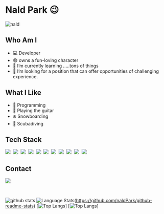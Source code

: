 # Nald Park  😉 <a id="nald">
![nald](https://capsule-render.vercel.app/api?type=soft&color=auto&text=All%20I%20can%20imagine%20is%20able%20to%20create.&fontSize=40&animation=twinkling)


## Who Am I
- 💻 Developer
- 😄 owns a fun-loving character
- 🌱 I’m currently learning .....tons of things
- 👯 I’m looking for a position that can offer opportunities of challenging experience.
  

## What I Like

- 💬 Programming
- 🎵 Playing the guitar
- ❄️ Snowboarding
- 🐬 Scubadiving

## Tech Stack
<p>
  <img src="https://img.shields.io/badge/Java-007396?style=flat-square&logo=Java&logoColor=white"/></a>&nbsp;
  <img src="https://img.shields.io/badge/Spring-6aad3d?style=flat-square&logo=Spring&logoColor=white"/></a>&nbsp;
  <img src="https://img.shields.io/badge/Apache%20Maven-C71A36?style=flat-square&logo=Apache%20Maven&logoColor=white"/></a>&nbsp;
  <img src="https://img.shields.io/badge/apache tomcat-f8dc75?style=flat-square&logo=apachetomcat&logoColor=white"/></a>&nbsp;
  <img src="https://img.shields.io/badge/mysql-%2300f.svg?style=flat-square&logo=mysql&logoColor=white"/></a>&nbsp;
  <img src="https://img.shields.io/badge/Oracle-c14432?style=flat-square&logo=Oracle&logoColor=white"/></a>&nbsp;
  <img src="https://img.shields.io/badge/Javascript-F7DF1E?style=flat-square&logo=Javascript&logoColor=white"/></a>&nbsp;
  <img src="https://img.shields.io/badge/jQuery-3766AB?style=flat-square&logo=jQuery&logoColor=white"/></a>&nbsp;
  <img src="https://img.shields.io/badge/html5-dd4d25?style=flat-square&logo=html5&logoColor=white"/></a>&nbsp;
  <img src="https://img.shields.io/badge/CSS3-116eb9?style=flat-square&logo=CSS3&logoColor=white"/></a>&nbsp;
  <img src="https://img.shields.io/badge/Bootstrap-7952B3?style=flat-square&logo=Bootstrap&logoColor=white"/></a>&nbsp;

</p>

## Contact
<p>
 <!-- <a href="https://blog.naver.com/8734747"><img src="https://img.shields.io/badge/Blog-03C75A?style=flat-square&logo=Naver&logoColor=white&link=https://blog.naver.com/8734747"/></a>&nbsp 
  <a href="https://www.linkedin.com/in/naldpark"><img src="https://img.shields.io/badge/LinkedIn-0A66C2?style=flat-square&logo=LinkedIn&logoColor=white&link=https://www.linkedin.com/in/naldpark"/></a>&nbsp-->
  <a href="mailto:nald@kakao.com"><img src="https://img.shields.io/badge/Email-494949?style=flat-square&logo=Minutemailer&logoColor=white&link=nald@kakao.com"/></a>
</p>
<br>

 ![github stats](https://github-readme-stats.vercel.app/api?username=naldpark)
  ![Language Stats](https://github-readme-stats.vercel.app/api/top-langs/?username=naldPark&theme=tokyonight)(https://github.com/naldPark/github-readme-stats)
  ﻿[![Top Langs](https://github-readme-stats.vercel.app/api/top-langs/?username=naldPark&langs_count=10&layout=compact&theme=dark)]
  [![Top Langs](https://github-readme-stats.vercel.app/api/top-langs/?username=naldpark&layout=compact&langs_count=10)]


